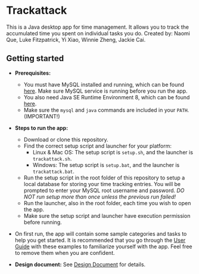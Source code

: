 # Trackattack

This is a Java desktop app for time management. It allows you to track the accumulated time you spent on individual tasks you do. Created by: Naomi Que, Luke Fitzpatrick, Yi Xiao, Winnie Zheng, Jackie Cai.

## Getting started

- **Prerequisites:** 
    - You must have MySQL installed and running, which can be found [here](https://dev.mysql.com/downloads/). Make sure MySQL service is running before you run the app.
    - You also need Java SE Runtime Environment 8, which can be found [here](http://www.oracle.com/technetwork/java/javase/downloads/jre8-downloads-2133155.html). 
    - Make sure the `mysql` and `java` commands are included in your `PATH`. (IMPORTANT!)

- **Steps to run the app:**
    - Download or clone this repository.
    - Find the correct setup script and launcher for your platform:
        - Linux & Mac OS: The setup script is `setup.sh`, and the launcher is `trackattack.sh`.
        - Windows: The setup script is `setup.bat`, and the launcher is `trackattack.bat`.
    - Run the setup script in the root folder of this repository to setup a local database for storing your time tracking entries. You will be prompted to enter your MySQL root username and password. *DO NOT run setup more than once unless the previous run failed!*
    - Run the launcher, also in the root folder, each time you wish to open the app. 
    - Make sure the setup script and launcher have execution permission before running.

- On first run, the app will contain some sample categories and tasks to help you get started. It is recommended that you go through the [User Guide](https://github.com/yixiaoyx/time-tracker/blob/master/documentation/Help%20Document%20%E2%80%93%20How%20to%20use%20Trackattack.pdf) with these examples to familiarize yourself with the app. Feel free to remove them when you are confident.

- **Design document:** See [Design Document](https://github.com/yixiaoyx/time-tracker/blob/master/documentation/trackattack%20design%20document.pdf) for details.


[//]: # (Run 'table_changes.sql' for database changes.)
